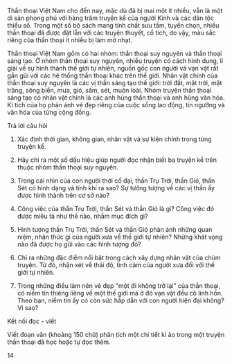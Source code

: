 Thần thoại Việt Nam cho đến nay, mặc dù đã bị mai một ít nhiều, vẫn là một di sản phong phú với hàng trăm truyện kể của người Kinh và các dân tộc thiểu số. Trong một số bộ sách mang tính chất sưu tầm, tuyển chọn, nhiều thần thoại đã được đặt lẫn với các truyện thuyết, cổ tích, do vậy, màu sắc riêng của thần thoại ít nhiều bị làm mờ nhạt.

Thần thoại Việt Nam gồm có hai nhóm: thần thoại suy nguyên và thần thoại sáng tạo. Ở nhóm thần thoại suy nguyên, nhiều truyện có cách hình dung, lí giải về sự hình thành thế giới tự nhiên, nguồn gốc con người và vạn vật rất gần gũi với các hệ thống thần thoại khác trên thế giới. Nhân vật chính của thần thoại suy nguyên là các vị thần sáng tạo thế giới: trời đất, mặt trời, mặt trăng, sông biển, mưa, gió, sấm, sét, muôn loài. Nhóm truyện thần thoại sáng tạo có nhân vật chính là các anh hùng thần thoại và anh hùng văn hóa. Kì tích của họ phản ánh vẻ đẹp riêng của cuộc sống lao động, tín ngưỡng và văn hóa của từng cộng đồng.

Trả lời câu hỏi

1. Xác định thời gian, không gian, nhân vật và sự kiện chính trong từng truyện kể.

2. Hãy chỉ ra một số dấu hiệu giúp người đọc nhận biết ba truyện kể trên thuộc nhóm thần thoại suy nguyên.

3. Trong cái nhìn của con người thời cổ đại, thần Trụ Trời, thần Gió, thần Sét có hình dạng và tính khí ra sao? Sự tưởng tượng về các vị thần ấy được hình thành trên cơ sở nào?

4. Công việc của thần Trụ Trời, thần Sét và thần Gió là gì? Công việc đó được miêu tả như thế nào, nhằm mục đích gì?

5. Hình tượng thần Trụ Trời, thần Sét và thần Gió phản ánh những quan niệm, nhận thức gì của người xưa về thế giới tự nhiên? Những khát vọng nào đã được họ gửi vào các hình tượng đó?

6. Chỉ ra những đặc điểm nổi bật trong cách xây dựng nhân vật của chùm truyện. Từ đó, nhận xét về thái độ, tình cảm của người xưa đối với thế giới tự nhiên.

7. Trong những điều làm nên vẻ đẹp "một đi không trở lại" của thần thoại, có niềm tin thiêng liêng về một thế giới mà ở đó vạn vật đều có linh hồn. Theo bạn, niềm tin ấy có còn sức hấp dẫn với con người hiện đại không? Vì sao?

Kết nối đọc - viết

Viết đoạn văn (khoảng 150 chữ) phân tích một chi tiết kì ảo trong một truyện thần thoại đã học hoặc tự đọc thêm.

14